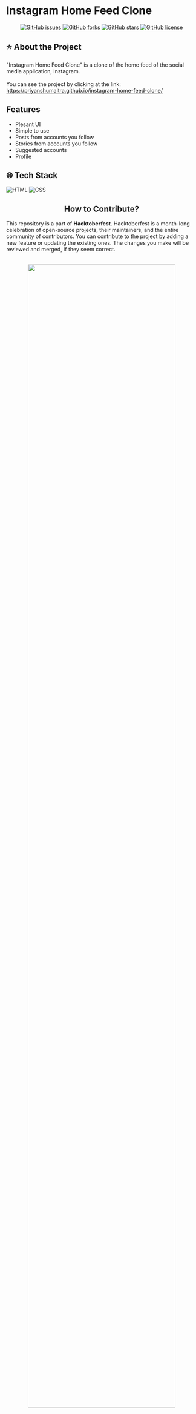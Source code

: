 <h1> Instagram Home Feed Clone </h1>

<div align="center">

  <a href="">[![GitHub issues](https://img.shields.io/github/issues/priyanshumaitra/instagram-home-feed-clone)](https://github.com/priyanshumaitra/instagram-home-feed-clone/issues)</a>
  <a href="">[![GitHub forks](https://img.shields.io/github/forks/priyanshumaitra/instagram-home-feed-clone)](https://github.com/priyanshumaitra/instagram-home-feed-clone/network)
  <a href="">[![GitHub stars](https://img.shields.io/github/stars/priyanshumaitra/instagram-home-feed-clone)](https://github.com/priyanshumaitra/instagram-home-feed-clone/stargazers)
  <a href="">[![GitHub license](https://img.shields.io/github/license/priyanshumaitra/instagram-home-feed-clone)](https://github.com/priyanshumaitra/instagram-home-feed-clone)
  
</div>

<h2> ⭐ About the Project </h2> 

"Instagram Home Feed Clone" is a clone of the home feed of the social media application, Instagram. 
<br></br>
You can see the project by clicking at the  link: https://priyanshumaitra.github.io/instagram-home-feed-clone/

<h2> Features </h2>

- Plesant UI
- Simple to use
- Posts from accounts you follow
- Stories from accounts you follow
- Suggested accounts
- Profile


<h2> 🌐 Tech Stack </h2>

<div align="left">

![HTML](https://img.shields.io/badge/HTML5-E34F26?style=for-the-badge&logo=html5&logoColor=white)
![CSS](https://img.shields.io/badge/CSS3-1572B6?style=for-the-badge&logo=css3&logoColor=white)

</div>

<h2 align="center"> How to Contribute? </h2>
This repository is a part of <b>Hacktoberfest</b>. Hacktoberfest is a month-long celebration of open-source projects, their maintainers, and the entire community of contributors. You can contribute to the project by adding a new feature or updating the existing ones. The changes you make will be reviewed and merged, if they seem correct. <br></br>

<p align="center" width="100%">
    <img width="88%" src="https://res.cloudinary.com/practicaldev/image/fetch/s--ds97LCK---/c_imagga_scale,f_auto,fl_progressive,h_420,q_auto,w_1000/https://dev-to-uploads.s3.amazonaws.com/uploads/articles/ymlmr15l83rrjq8natft.jpg">
</p>
If you want to contribute to the project, you can follow the steps given below:

1. Star this repository.

2. Fork this repository by clicking on the grey "Fork" button on the top right corner of this page.

3. Clone the forked repository. Go to your GitHub account, open the forked repository, click on the code button and then click the copy to clipboard icon.Open a terminal and run the following command:
```bash
git clone "url you just copied"
```
where "url you just copied" (without the quotation marks) is the url to this repository (your fork of this project).

4. Change the repository directory
```bash
cd instagram-home-feed-clone
```

5. Create a branch
```bash
git switch -c your-new-branch-name
```

6. Make all the necessary changes to the project and follow the given commands.
```bash
git status
```

```bash
git add .
```

```bash
git commit -m "Add a message"
```

7. Push the changes to github.
```bash
git push origin -u your-branch-name
```

8. Open a Pull request. If you go to your repository on GitHub, you'll see a "Compare & pull request" button. Click on that button. Then, click on "Create pull request" button.

9. Your changes will be reviewed and merged into the main branch if they seem correct. 

## Contributors

<a href="https://github.com/priyanshumaitra/instagram-home-feed-clone/graphs/contributors">
  <img src="https://contrib.rocks/image?repo=priyanshumaitra/instagram-home-feed-clone" />
</a>

<h2 align="center"> Thank you :smiley: </h2>
